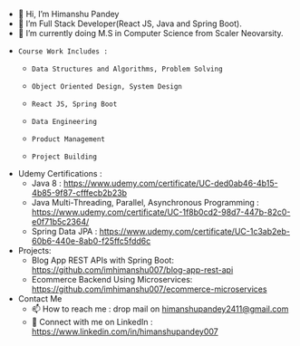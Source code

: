 - 👋 Hi, I’m Himanshu Pandey
- 👀 I’m Full Stack Developer(React JS, Java and Spring Boot).
- 🌱 I’m currently doing M.S in Computer Science from Scaler Neovarsity.
-     Course Work Includes :
     -     Data Structures and Algorithms, Problem Solving
     -     Object Oriented Design, System Design
     -     React JS, Spring Boot
     -     Data Engineering
     -     Product Management
     -     Project Building
-    Udemy Certifications : 
     - Java 8 : https://www.udemy.com/certificate/UC-ded0ab46-4b15-4b85-9f87-cfffecb2b23b
     - Java Multi-Threading, Parallel, Asynchronous Programming : https://www.udemy.com/certificate/UC-1f8b0cd2-98d7-447b-82c0-e0f71b5c2364/
     - Spring Data JPA : https://www.udemy.com/certificate/UC-1c3ab2eb-60b6-440e-8ab0-f25ffc5fdd6c
-   Projects:
     - Blog App REST APIs with Spring Boot: https://github.com/imhimanshu007/blog-app-rest-api
     - Ecommerce Backend Using Microservices: https://github.com/imhimanshu007/ecommerce-microservices
-   Contact Me
    - 📫 How to reach me : drop mail on himanshupandey2411@gmail.com
    - 🔗 Connect with me on LinkedIn : https://www.linkedin.com/in/himanshupandey007

<!---
imhimanshu007/imhimanshu007 is a ✨ special ✨ repository because its `README.md` (this file) appears on your GitHub profile.
You can click the Preview link to take a look at your changes.
--->
